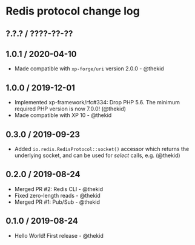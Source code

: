 Redis protocol change log
=========================

## ?.?.? / ????-??-??

## 1.0.1 / 2020-04-10

* Made compatible with `xp-forge/uri` version 2.0.0 - @thekid

## 1.0.0 / 2019-12-01

* Implemented xp-framework/rfc#334: Drop PHP 5.6. The minimum required
  PHP version is now 7.0.0!
  (@thekid)
* Made compatible with XP 10 - @thekid

## 0.3.0 / 2019-09-23

* Added `io.redis.RedisProtocol::socket()` accessor which returns the
  underlying socket, and can be used for *select* calls, e.g.
  (@thekid)

## 0.2.0 / 2019-08-24

* Merged PR #2: Redis CLI - @thekid
* Fixed zero-length reads - @thekid
* Merged PR #1: Pub/Sub - @thekid

## 0.1.0 / 2019-08-24

* Hello World! First release - @thekid
